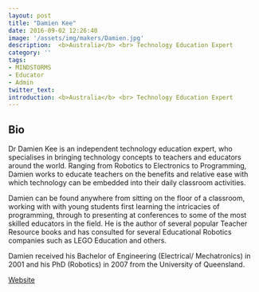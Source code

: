 ```yaml
---
layout: post
title: "Damien Kee"
date: 2016-09-02 12:26:40
image: '/assets/img/makers/Damien.jpg'
description:  <b>Australia</b> <br> Technology Education Expert
category: ''
tags:
- MINDSTORMS
- Educator
- Admin
twitter_text:
introduction: <b>Australia</b> <br> Technology Education Expert
---
```




## Bio


Dr Damien Kee is an independent technology education expert, who specialises in bringing technology concepts to teachers and educators around the world. Ranging from Robotics to Electronics to Programming, Damien works to educate teachers on the benefits and relative ease with which technology can be embedded into their daily classroom activities.

Damien can be found anywhere from sitting on the floor of a classroom, working with with young students first learning the intricacies of programming, through to presenting at conferences to some of the most skilled educators in the field.  He is the author of several popular Teacher Resource books and has consulted for several Educational Robotics companies such as LEGO Education and others.

Damien received his Bachelor of Engineering (Electrical/ Mechatronics) in 2001 and his PhD (Robotics) in 2007 from the University of Queensland.


[Website](http://www.damienkee.com)
